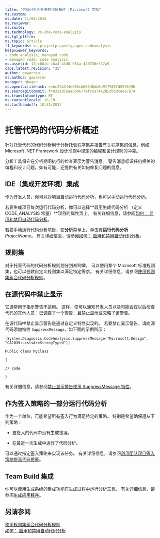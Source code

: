 ```yaml
---
title: "代码分析为托管的代码概述 |Microsoft 文档"
ms.custom: 
ms.date: 11/04/2016
ms.reviewer: 
ms.suite: 
ms.technology: vs-ide-code-analysis
ms.tgt_pltfrm: 
ms.topic: article
f1_keywords: vs.projectpropertypages.codeanalysis
helpviewer_keywords:
- code analysis, managed code
- managed code, code analysis
ms.assetid: 12ec0dab-46a4-43d8-984a-440730ef37a9
caps.latest.revision: "35"
author: gewarren
ms.author: gewarren
manager: ghogen
ms.openlocfilehash: eebc25b344e603cb66546db6d9179067d5995496
ms.sourcegitcommit: f40311056ea0b4677efcca74a285dbb0ce0e7974
ms.translationtype: MT
ms.contentlocale: zh-CN
ms.lasthandoff: 10/31/2017
---
```

# <a name="code-analysis-for-managed-code-overview"></a>托管代码的代码分析概述
针对托管代码的代码分析用于分析托管程序集并报告有关程序集的信息，例如 Microsoft .NET Framework 设计准则中规定的编程和设计规则的冲突。  
  
 分析工具将它在分析期间执行的检查表示为警告消息。 警告消息标识任何相关的编程和设计问题，如有可能，还提供有关如何修复问题的信息。  
  
## <a name="ide-integrated-development-environment-integration"></a>IDE（集成开发环境）集成  
 作为开发人员，你可以对项目自动运行代码分析，也可以手动运行代码分析。  
  
 若要生成项目每次运行代码分析，你可以选择**启用生成代码分析 （定义 CODE_ANALYSIS 常量）**项目的属性页上。 有关详细信息，请参阅[如何： 启用和禁用自动代码分析](../code-quality/how-to-enable-and-disable-automatic-code-analysis-for-managed-code.md)。  
  
 若要手动运行代码分析项目，在**分析**菜单上，单击**对运行代码分析***ProjectName*。 有关详细信息，请参阅[如何： 启用和禁用自动代码分析](../code-quality/how-to-enable-and-disable-automatic-code-analysis-for-managed-code.md)。  
  
## <a name="rule-sets"></a>规则集  
 对于托管代码的代码分析规则划分到*规则集*。 可以使用某个 Microsoft 标准规则集，也可以创建自定义规则集以满足特定需求。 有关详细信息，请参阅[使用规则集组合代码分析规则](../code-quality/using-rule-sets-to-group-code-analysis-rules.md)。  
  
## <a name="in-source-suppression"></a>在源代码中禁止显示  
 它通常用于指示警告不适用。 这样，便可以通知开发人员以及可能会在以后检查代码的其他人员：已调查了一个警告，且禁止显示或忽略了该警告。  
  
 在源代码中禁止显示警告是通过自定义特性实现的。 若要禁止显示警告，请向源代码添加特性 `SuppressMessage`，如下面的示例所示：  
  
 `[System.Diagnosis.CodeAnalysis.SuppressMessage("Microsoft.Design", "CA1039:ListsAreStrongTyped")]`  
  
 `Public class MyClass`  
  
 `{`  
  
 `// code`  
  
 `}`  
  
 有关详细信息，请参阅[禁止显示警告使用 SuppressMessage 特性](../code-quality/suppress-warnings-by-using-the-suppressmessage-attribute.md)。  
  
## <a name="run-code-analysis-as-part-of-check-in-policy"></a>作为签入策略的一部分运行代码分析  
 作为一个单位，可能希望所有签入行为满足特定的策略。 特别是希望确保遵从下列策略：  
  
-   要签入的代码中没有生成错误。  
  
-   在最近一次生成中运行了代码分析。  
  
 可以通过指定签入策略来实现该任务。 有关详细信息，请参阅[利用团队项目签入策略提高代码质量](../code-quality/enhancing-code-quality-with-team-project-check-in-policies.md)。  
  
## <a name="team-build-integration"></a>Team Build 集成  
 你可以使用生成系统的集成功能在生成过程中运行分析工具。 有关详细信息，请参阅[生成应用程序](http://msdn.microsoft.com/Library/a971b0f9-7c28-479d-a37b-8fd7e27ef692)。  
  
## <a name="see-also"></a>另请参阅  
 [使用规则集组合代码分析规则](../code-quality/using-rule-sets-to-group-code-analysis-rules.md)   
 [如何： 启用和禁用自动代码分析](../code-quality/how-to-enable-and-disable-automatic-code-analysis-for-managed-code.md)